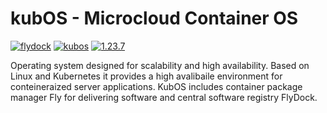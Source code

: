# kubOS - Microcloud Container OS

[![flydock](https://img.shields.io/badge/group-flydock-90EE90)](#) [![kubos](https://img.shields.io/badge/application-kubos-90EE90)](#) [![1.23.7](https://img.shields.io/badge/version-1.23.7-90EE90)](#)

Operating system designed for scalability and high availability.
Based on Linux and Kubernetes it provides a high avalibaile environment for conteineraized server applications.
KubOS includes container package manager Fly for delivering software and central software registry FlyDock.

